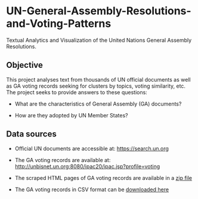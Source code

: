 # UN-General-Assembly-Resolutions-and-Voting-Patterns
Textual Analytics and Visualization of the United Nations General Assembly Resolutions.

Objective
-------------
This project analyses text from thousands of UN official documents as well as GA voting records seeking for clusters by topics, voting similarity, etc. The project seeks to provide answers to these questions:

- What are the characteristics of General Assembly (GA) documents?

- How are they adopted by UN Member States?

Data sources
-------------
- Official UN documents are accessible at: https://search.un.org

- The GA voting records are available at: http://unbisnet.un.org:8080/ipac20/ipac.jsp?profile=voting

- The scraped HTML pages of GA voting records are available in a [zip file](https://github.com/ICT4SD/UN-General-Assembly-Resolutions-and-Voting-Patterns/raw/master/scrape/data/scraped-voting-pages.zip)

- The GA voting records in CSV format can be [downloaded here](https://github.com/ICT4SD/UN-General-Assembly-Resolutions-and-Voting-Patterns/raw/master/scrape/data/votes.csv)

